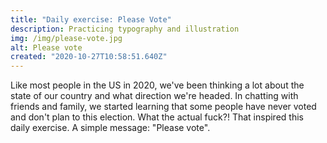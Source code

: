 ```yaml
---
title: "Daily exercise: Please Vote"
description: Practicing typography and illustration 
img: /img/please-vote.jpg
alt: Please vote
created: "2020-10-27T10:58:51.640Z"
---
```


Like most people in the US in 2020, we've been thinking a lot about the state of our country and what direction we're headed. In chatting with friends and family, we started learning that some people have never voted and don't plan to this election. What the actual fuck?! That inspired this daily exercise. A simple message: "Please vote".